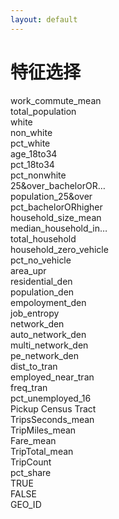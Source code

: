 ```yaml
---
layout: default
---
```


<div class="bg-white bg-opacity-80 p-6 rounded-lg mx-auto my-4 w-9/10 h-9/10">
  <div class="flex items-center justify-center mb-2">
    <h1 class="text-2xl font-bold text-gray-600">特征选择</h1>
  </div>

  <div class="w-full">
    <div class="grid grid-cols-5 gap-1">
      <div class="grid grid-rows-8 gap-1">
        <div class="bg-gray-50 hover:bg-gray-100 p-2 rounded shadow-sm text-xs transition-all">work_commute_mean</div>
        <div class="bg-gray-50 hover:bg-gray-100 p-2 rounded shadow-sm text-xs transition-all">total_population</div>
        <div class="bg-gray-50 hover:bg-gray-100 p-2 rounded shadow-sm text-xs transition-all">white</div>
        <div class="bg-gray-400 hover:bg-gray-500 p-2 rounded shadow-sm text-xs text-white transition-all">non_white</div>
        <div class="bg-gray-400 hover:bg-gray-500 p-2 rounded shadow-sm text-xs text-white transition-all">pct_white</div>
        <div class="bg-gray-50 hover:bg-gray-100 p-2 rounded shadow-sm text-xs transition-all">age_18to34</div>
        <div class="bg-gray-50 hover:bg-gray-100 p-2 rounded shadow-sm text-xs transition-all">pct_18to34</div>
        <div class="bg-gray-400 hover:bg-gray-500 p-2 rounded shadow-sm text-xs text-white transition-all">pct_nonwhite</div>
      </div>
      <div class="grid grid-rows-8 gap-1">
        <div class="bg-gray-50 hover:bg-gray-100 p-2 rounded shadow-sm text-xs transition-all">25&over_bachelorOR…</div>
        <div class="bg-gray-50 hover:bg-gray-100 p-2 rounded shadow-sm text-xs transition-all">population_25&over</div>
        <div class="bg-gray-50 hover:bg-gray-100 p-2 rounded shadow-sm text-xs transition-all">pct_bachelorORhigher</div>
        <div class="bg-gray-50 hover:bg-gray-100 p-2 rounded shadow-sm text-xs transition-all">household_size_mean</div>
        <div class="bg-gray-50 hover:bg-gray-100 p-2 rounded shadow-sm text-xs transition-all">median_household_in…</div>
        <div class="bg-gray-50 hover:bg-gray-100 p-2 rounded shadow-sm text-xs transition-all">total_household</div>
        <div class="bg-gray-50 hover:bg-gray-100 p-2 rounded shadow-sm text-xs transition-all">household_zero_vehicle</div>
        <div class="bg-gray-400 hover:bg-gray-500 p-2 rounded shadow-sm text-xs text-white transition-all">pct_no_vehicle</div>
      </div>
      <div class="grid grid-rows-8 gap-1">
        <div class="bg-gray-400 hover:bg-gray-500 p-2 rounded shadow-sm text-xs text-white transition-all">area_upr</div>
        <div class="bg-gray-50 hover:bg-gray-100 p-2 rounded shadow-sm text-xs transition-all">residential_den</div>
        <div class="bg-gray-400 hover:bg-gray-500 p-2 rounded shadow-sm text-xs text-white transition-all">population_den</div>
        <div class="bg-gray-50 hover:bg-gray-100 p-2 rounded shadow-sm text-xs transition-all">empoloyment_den</div>
        <div class="bg-gray-400 hover:bg-gray-500 p-2 rounded shadow-sm text-xs text-white transition-all">job_entropy</div>
        <div class="bg-gray-50 hover:bg-gray-100 p-2 rounded shadow-sm text-xs transition-all">network_den</div>
        <div class="bg-gray-400 hover:bg-gray-500 p-2 rounded shadow-sm text-xs text-white transition-all">auto_network_den</div>
        <div class="bg-gray-400 hover:bg-gray-500 p-2 rounded shadow-sm text-xs text-white transition-all">multi_network_den</div>
      </div>
      <div class="grid grid-rows-8 gap-1">
        <div class="bg-gray-400 hover:bg-gray-500 p-2 rounded shadow-sm text-xs text-white transition-all">pe_network_den</div>
        <div class="bg-gray-400 hover:bg-gray-500 p-2 rounded shadow-sm text-xs text-white transition-all">dist_to_tran</div>
        <div class="bg-gray-400 hover:bg-gray-500 p-2 rounded shadow-sm text-xs text-white transition-all">employed_near_tran</div>
        <div class="bg-gray-50 hover:bg-gray-100 p-2 rounded shadow-sm text-xs transition-all">freq_tran</div>
        <div class="bg-gray-400 hover:bg-gray-500 p-2 rounded shadow-sm text-xs text-white transition-all">pct_unemployed_16</div>
        <div class="bg-gray-400 hover:bg-gray-500 p-2 rounded shadow-sm text-xs text-white transition-all">Pickup Census Tract</div>
        <div class="bg-gray-50 hover:bg-gray-100 p-2 rounded shadow-sm text-xs transition-all">TripsSeconds_mean</div>
        <div class="bg-gray-50 hover:bg-gray-100 p-2 rounded shadow-sm text-xs transition-all">TripMiles_mean</div>
      </div>
      <div class="grid grid-rows-8 gap-1">
        <div class="bg-gray-400 hover:bg-gray-500 p-2 rounded shadow-sm text-xs text-white transition-all">Fare_mean</div>
        <div class="bg-gray-400 hover:bg-gray-500 p-2 rounded shadow-sm text-xs text-white transition-all">TripTotal_mean</div>
        <div class="bg-gray-400 hover:bg-gray-500 p-2 rounded shadow-sm text-xs text-white transition-all">TripCount</div>
        <div class="bg-gray-400 hover:bg-gray-500 p-2 rounded shadow-sm text-xs text-white transition-all">pct_share</div>
        <div class="bg-gray-400 hover:bg-gray-500 p-2 rounded shadow-sm text-xs text-white transition-all">TRUE</div>
        <div class="bg-gray-400 hover:bg-gray-500 p-2 rounded shadow-sm text-xs text-white transition-all">FALSE</div>
        <div class="bg-gray-400 hover:bg-gray-500 p-2 rounded shadow-sm text-xs text-white transition-all">GEO_ID</div>
        <div>&nbsp;</div>
      </div>
    </div>
  </div>
</div>